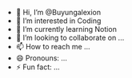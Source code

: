- 👋 Hi, I’m @Buyungalexion
- 👀 I’m interested in Coding 
- 🌱 I’m currently learning Notion 
- 💞️ I’m looking to collaborate on ...
- 📫 How to reach me ...
- 😄 Pronouns: ...
- ⚡ Fun fact: ...

<!---
Buyungalexion/Buyungalexion is a ✨ special ✨ repository because its `README.md` (this file) appears on your GitHub profile.
You can click the Preview link to take a look at your changes.
--->
